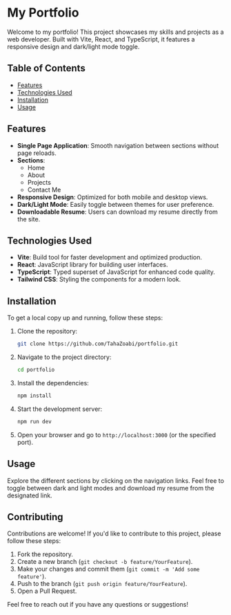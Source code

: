 # My Portfolio

Welcome to my portfolio! This project showcases my skills and projects as a web developer. Built with Vite, React, and TypeScript, it features a responsive design and dark/light mode toggle.

## Table of Contents

- [Features](#features)
- [Technologies Used](#technologies-used)
- [Installation](#installation)
- [Usage](#usage)

## Features

- **Single Page Application**: Smooth navigation between sections without page reloads.
- **Sections**:
  - Home
  - About
  - Projects
  - Contact Me
- **Responsive Design**: Optimized for both mobile and desktop views.
- **Dark/Light Mode**: Easily toggle between themes for user preference.
- **Downloadable Resume**: Users can download my resume directly from the site.

## Technologies Used

- **Vite**: Build tool for faster development and optimized production.
- **React**: JavaScript library for building user interfaces.
- **TypeScript**: Typed superset of JavaScript for enhanced code quality.
- **Tailwind CSS**: Styling the components for a modern look.

## Installation

To get a local copy up and running, follow these steps:

1. Clone the repository:
   ```bash
   git clone https://github.com/TahaZoabi/portfolio.git

2. Navigate to the project directory:
   ```bash
   cd portfolio
   ```

3. Install the dependencies:
   ```bash
   npm install
   ```

4. Start the development server:
   ```bash
   npm run dev
   ```

5. Open your browser and go to `http://localhost:3000` (or the specified port).

## Usage

Explore the different sections by clicking on the navigation links. Feel free to toggle between dark and light modes and download my resume from the designated link.


## Contributing

Contributions are welcome! If you'd like to contribute to this project, please follow these steps:

1. Fork the repository.
2. Create a new branch (`git checkout -b feature/YourFeature`).
3. Make your changes and commit them (`git commit -m 'Add some feature'`).
4. Push to the branch (`git push origin feature/YourFeature`).
5. Open a Pull Request.






Feel free to reach out if you have any questions or suggestions!




